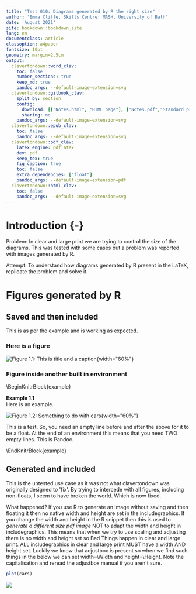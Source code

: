 ```yaml
---
title: "Test 010: Diagrams generated by R the right size"
author: 'Emma Cliffe, Skills Centre: MASH, University of Bath'
date: 'August 2021'
site: bookdown::bookdown_site
lang: en
documentclass: article
classoption: a4paper
fontsize: 10pt
geometry: margin=2.5cm
output:
  clavertondown::word_clav:
    toc: false
    number_sections: true
    keep_md: true
    pandoc_args: --default-image-extension=svg
  clavertondown::gitbook_clav:
    split_by: section
    config:
      download: [["Notes.html", "HTML page"], ["Notes.pdf","Standard print PDF"], ["NotesClear.pdf","Clear print PDF"], ["NotesLarge.pdf","Large print PDF"], ["Notes.docx","Accessible Word document"], ["Notes.epub","Accessible EPub book" ]]
      sharing: no
    pandoc_args: --default-image-extension=svg
  clavertondown::epub_clav:
    toc: false
    pandoc_args: --default-image-extension=svg
  clavertondown::pdf_clav:
    latex_engine: pdflatex
    dev: pdf
    keep_tex: true
    fig_caption: true
    toc: false
    extra_dependencies: ["float"]
    pandoc_args: --default-image-extension=pdf
  clavertondown::html_clav:
    toc: false
    pandoc_args: --default-image-extension=svg
---
```


# Introduction {-}

Problem: In clear and large print we are trying to control the size of the diagrams. This was tested with some cases but a problem was reported with images generated by R.

Attempt: To understand how diagrams generated by R present in the LaTeX, replicate the problem and solve it.

# Figures generated by R

## Saved and then included

This is as per the example and is working as expected.

### Here is a figure



![Figure 1.1: This is title and a caption](./Notes_files/figures/cars-plot-1 "This is the alternative text"){width="60%"}

### Figure inside another built in environment

\BeginKnitrBlock{example}<div class="bookdown-example" custom-style="ExampleStyle" id="exm:unnamed-chunk-1"><span class="exm:unnamed-chunk-1" custom-style="NameStyle"><strong><span id="exm:unnamed-chunk-1"></span>Example 1.1  </strong></span><div>Here is an example.

![Figure 1.2: Something to do with cars](./Notes_files/figures/cars-plot-1   "Some more meaningful alternative text?"){width="60%"}

This is a test. So, you need an empty line before and after the above for it to be a float. At the end of an environment this means that you need TWO empty lines. This is Pandoc.
</div></div>\EndKnitrBlock{example}


## Generated and included

This is the untested use case as it was not what clavertondown was originally designed to 'fix'. By trying to intercede with all figures, including non-floats, I seem to have broken the world. Which is now fixed.

What happened? If you use R to generate an image without saving and then floating it then no native width and height are set in the includegraphics. If you change the width and height in the R snippet then this is used to _generate a different size pdf image_ NOT to adapt the width and height in includegraphics. This means that when we try to use scaling and adjusting there is no width and height set so Bad Things happen in clear and large print. ALL includegraphics in clear and large print MUST have a width AND height set. Luckily we know that adjustbox is present so when we find such things in the below we can set width=\\Width and height=\\Height. Note the capitalisation and reread the adjustbox manual if you aren't sure. 


```r
plot(cars)
```

![](Notes_files/figure-docx/unnamed-chunk-2-1.png)<!-- -->


<!--chapter:end:index.Rmd-->

